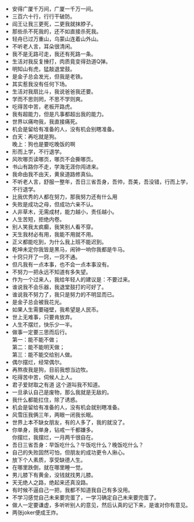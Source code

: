 - 安得广厦千万间，广厦一千万一间。
- 三百六十行，行行干破防。
- 阎王让我三更死，二更我就抹脖子。
- 那些杀不死我的，还不如直接杀死我。
- 轻舟已过万重山，乌蒙山连着山外山。
- 不听老人言，耳朵很清闲。
- 我不是无路可走，我还有死路一条。
- 生活对我反复捶打，肉质竟变得劲道Q弹。
- 明知山有虎，猛敲退堂鼓。
- 是金子总会发光，但我是老铁。
- 其实惹我没有任何下场。
- 生活对我扇比斗，我说爸爸我还要。
- 学而不思则罔，不思不学则爽。
- 吃得苦中苦，老板开路虎。
- 我有超能力，但是凡事都超出我的能力。
- 世界以痛吻我，我直接痛死。
- 机会是留给有准备的人，没有机会别瞎准备。
- 白天：再吃就是狗。<br>晚上：狗也是要吃晚饭的啊
- 形而上学，不行退学。
- 风吹哪页读哪页，哪页不会撕哪页。
- 书山有路你不走，学海无涯你闯进来。
- 我命由我不由天，黄泉道路修真仙。
- 不听老人言，舒服一整年，吾日三省吾身，吾帅，吾美，吾没错，行而上学，不行退学。
- 比我优秀的人都在努力，那我努力还有什么用
- 失败是成功之母，但成功六亲不认。
- 人非草木，无需成材，能力越小，责任越小。
- 人生苦短，拒绝内卷。
- 别人笑我太疯癫，我笑别人看不穿。
- 天生我材必有用，我能不用就不用。
- 正义都能吃到，为什么我上班不能迟到。
- 乾坤未定你我皆是黑马，闹钟一响你我都是牛马。
- 十窍只开了一窍，一窍不通。
- 但凡我有一点本事，也不会一点本事没有。
- 不努力一把永远不知道有多失望。
- 作为一个过来人，我给年轻人的建议是：不要过来。
- 谁说我不会乐器，我退堂鼓打的可好了。
- 谁说我不努力了，我只是努力的不明显而已。
- 是金子总会被我花光。
- 如果人生需要碰壁，我希望是人民币。
- 世上无难事，只要肯放弃。
- 人生不摆烂，快乐少一半。
- 做事一定要三思而后行。<br>第一：能不能不做；<br>第二：能不能明天做；<br>第三：能不能交给别人做。
- 偶尔摆烂，经常偶尔。
- 再熬夜我是狗，目前我想当边牧。
- 吃得苦中苦，伺候人上人。
- 君子爱财取之有道 这个道叫我不知道。
- 一旦承认自己是废物，那么我就是无敌的。
- 我什么都能扛住，除了诱惑。
- 机会是留给有准备的人，没有机会就别瞎准备。
- 风雪压我俩三年，两眼一闭我长眠。
- 世界上本不缺女朋友，有的人多了，我的就没了。
- 你单身，我单身，钻戒一千都嫌多。<br>你摆烂，我摆烂，一月两千很自在。
- 吾日三省吾身：早饭吃什么？午饭吃什么？晚饭吃什么？
- 自己的失败固然可怕，但朋友的成功更令人揪心。
- 放下个人素质，享受缺德人生。
- 在哪里跌倒，就在哪里睡一觉。
- 男儿膝下有黄金，没钱就找男儿膝。
- 天无绝人之路，绝起来还真没路。
- 有时候不逼自己一把，我都不知道我自己有多没用。
- 不学习感觉自己未来要完蛋了，一学习确定自己未来要完蛋了。
- 做人一定要谦虚，多听听别人的意见，然后认真的记下来，是谁对你有意见。
- 两张joker便成王炸。